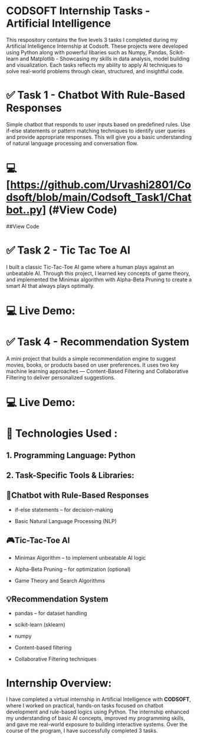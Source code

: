 # CODSOFT Internship Tasks - Artificial Intelligence
This respository contains the five levels 3 tasks I completed during my Artificial Intelligence Internship at Codsoft. These projects were developed using Python along with powerful libaries 
such as Numpy, Pandas, Scikit-learn and Matplotlib - Showcasing  my skills in data analysis, model building and visualization. Each tasks reflects my ability to apply AI techniques to solve 
real-world problems through clean, structured, and insightful code. 

# ✅ Task 1 - Chatbot With Rule-Based Responses
 Simple chatbot that responds to user inputs based on
 predefined rules. Use if-else statements or pattern matching
 techniques to identify user queries and provide appropriate
 responses. This will give you a basic understanding of natural
 language processing and conversation flow.

 # 💻 [https://github.com/Urvashi2801/Codsoft/blob/main/Codsoft_Task1/Chatbot..py] (#View Code)
 ##View Code


 # ✅ Task 2 - Tic Tac Toe AI 
  I built a classic Tic-Tac-Toe AI game where a human plays against an unbeatable AI.
  Through this project, I learned key concepts of game theory, and implemented the Minimax algorithm with Alpha-Beta Pruning to create a smart AI that always plays optimally.

  # 💻 Live Demo:


  # ✅ Task 4 - Recommendation System 
  A mini project that builds a simple recommendation engine to suggest movies, books, or products based on user preferences. It uses two key machine learning approaches — Content-Based Filtering and Collaborative   Filtering to deliver personalized suggestions.

  # 💻 Live Demo:


# 🔗 Technologies Used :
## 1. Programming Language: Python
## 2. Task-Specific Tools & Libraries:

 ## 🤖Chatbot with Rule-Based Responses

- if-else statements – for decision-making
  
- Basic Natural Language Processing (NLP)

## 🎮Tic-Tac-Toe AI

- Minimax Algorithm – to implement unbeatable AI logic

- Alpha-Beta Pruning – for optimization (optional)

- Game Theory and Search Algorithms

## 💡Recommendation System 

- pandas – for dataset handling

- scikit-learn (sklearn)

- numpy

- Content-based filtering

- Collaborative Filtering techniques

# Internship Overview:
I have completed a virtual internship in Artificial Intelligence with __CODSOFT__, where I worked on practical, hands-on tasks focused on chatbot development and rule-based logics using Python. The internship enhanced my understanding of basic AI concepts, improved my programming skills, and gave me real-world exposure to building interactive systems. Over the course of the program, I have successfully completed 3 tasks.



 

 
